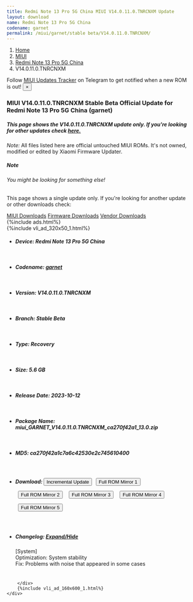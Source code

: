 ```yaml
---
title: Redmi Note 13 Pro 5G China MIUI V14.0.11.0.TNRCNXM Update
layout: download
name: Redmi Note 13 Pro 5G China
codename: garnet
permalink: /miui/garnet/stable beta/V14.0.11.0.TNRCNXM/
---
```

<nav aria-label="breadcrumb">
    <ol class="breadcrumb">
        <li class="breadcrumb-item"><a href="/">Home</a></li>
        <li class="breadcrumb-item"><a href="/miui/">MIUI</a></li>
        <li class="breadcrumb-item"><a href="/miui/garnet/">Redmi Note 13 Pro 5G China</a></li>
        <li class="breadcrumb-item active" aria-current="page">V14.0.11.0.TNRCNXM</li>
    </ol>
</nav>
<div class="alert alert-primary alert-dismissible fade show" role="alert">
    Follow <a href="https://t.me/MIUIUpdatesTracker" class="alert-link">MIUI Updates Tracker</a> on Telegram to get
    notified when a new ROM is out!
    <button type="button" class="close" data-dismiss="alert" aria-label="Close">
        <span aria-hidden="true">&times;</span>
    </button>
</div>
<div class="col-12 mx-auto">
    <h3 class="title bg-light p-2 rounded">MIUI V14.0.11.0.TNRCNXM Stable Beta Official Update for Redmi Note 13 Pro 5G China (garnet)</h3>
    <h5>This page shows the V14.0.11.0.TNRCNXM update only. If you're looking for other updates check
        <a href="/miui/garnet/">here.</a></h5>
    <p><i>Note: </i>All files listed here are official untouched MIUI ROMs.
        It's not owned, modified or edited by Xiaomi Firmware Updater.</p>
    <div class="card">
        <div class="card-body">
            <h5 class="card-title">Note</h5>
            <h6 class="card-subtitle mb-2 text-muted">You might be looking for something else!</h6>
            <p class="card-text">This page shows a single update only.
                If you're looking for another update or other downloads check:</p>
            <a href="/miui/" class="card-link">MIUI Downloads</a>
            <a href="/firmware/" class="card-link">Firmware Downloads</a>
            <a href="/vendor/" class="card-link">Vendor Downloads</a>
        </div>
    </div>
    {%include ads.html%}
    <div class="row justify-content-center">
        <div class="col-10" id="downloads">
                    <div class="card card-body">
            {%include vli_ad_320x50_1.html%}
            <ul class="list-unstyled">
                <li style="padding-bottom: 10px;">
                    <h5><b>Device: </b>Redmi Note 13 Pro 5G China</h5>
                </li>
                <li style="padding-bottom: 10px;">
                    <h5><b>Codename: </b> <a href="/miui/garnet/" target="_blank">garnet</a> </h5>
                </li>
                <li style="padding-bottom: 10px;">
                    <h5><b>Version: </b>V14.0.11.0.TNRCNXM</h5>
                </li>
                <li style="padding-bottom: 10px;">
                    <h5><b>Branch: </b>Stable Beta</h5>
                </li>
                <li style="padding-bottom: 10px;">
                    <h5><b>Type: </b>Recovery</h5>
                </li>
                <li style="padding-bottom: 10px;">
                    <h5><b>Size: </b>5.6 GB</h5>
                </li>
                <li style="padding-bottom: 10px;">
                    <h5><b>Release Date: </b>2023-10-12</h5>
                </li>
                <li style="padding-bottom: 10px;">
                    <h5><b>Package Name: </b><span id="filename" class="text-dark">miui_GARNET_V14.0.11.0.TNRCNXM_ca270f42a1_13.0.zip</span></h5>
                </li>
                <li style="padding-bottom: 10px;">
                    <h5><b>MD5: </b><span id="md5" class="text-muted">ca270f42a1c7a6c42530e2c745610400</span></h5>
                </li>
                <li style="padding-bottom: 10px;">
                    <h5><b>Download: </b><button type="button" id="incremental_download" class="btn btn-warning" onclick="window.open('https://bigota.d.miui.com/V14.0.11.0.TNRCNXM/miui-blockota-garnet-V14.0.10.0.TNRCNXM-V14.0.11.0.TNRCNXM-8f62ad75a0-13.0.zip', '_blank');"><i class="fa fa-download"></i> Incremental Update</button> <button type="button" id="download" class="btn btn-primary" style="margin: 7px;" onclick="window.open('https://cdnorg.d.miui.com/V14.0.11.0.TNRCNXM/miui_GARNET_V14.0.11.0.TNRCNXM_ca270f42a1_13.0.zip', '_blank');"><i class="fa fa-download"></i> Full ROM Mirror 1</button> <button type="button" id="download" class="btn btn-primary" style="margin: 7px;" onclick="window.open('https://bkt-sgp-miui-ota-update-alisgp.oss-ap-southeast-1.aliyuncs.com/V14.0.11.0.TNRCNXM/miui_GARNET_V14.0.11.0.TNRCNXM_ca270f42a1_13.0.zip', '_blank');"><i class="fa fa-download"></i> Full ROM Mirror 2</button> <button type="button" id="download" class="btn btn-primary" style="margin: 7px;" onclick="window.open('https://bn.d.miui.com/V14.0.11.0.TNRCNXM/miui_GARNET_V14.0.11.0.TNRCNXM_ca270f42a1_13.0.zip', '_blank');"><i class="fa fa-download"></i> Full ROM Mirror 3</button> <button type="button" id="download" class="btn btn-primary" style="margin: 7px;" onclick="window.open('https://bigota.d.miui.com/V14.0.11.0.TNRCNXM/miui_GARNET_V14.0.11.0.TNRCNXM_ca270f42a1_13.0.zip', '_blank');"><i class="fa fa-download"></i> Full ROM Mirror 4</button> <button type="button" id="download" class="btn btn-primary" style="margin: 7px;" onclick="window.open('https://hugeota.d.miui.com/V14.0.11.0.TNRCNXM/miui_GARNET_V14.0.11.0.TNRCNXM_ca270f42a1_13.0.zip', '_blank');"><i class="fa fa-download"></i> Full ROM Mirror 5</button></h5>
                </li>
                <li style="padding-bottom: 10px;">
                    <h5><b>Changelog: </b><a href="#garnet_1_changelog" data-toggle="collapse" role="button"
                            aria-expanded="false" aria-controls="garnet_1_changelog"> <i class="fa fa-arrow-down"
                                aria-hidden="true"></i> Expand/Hide</a></h5>
                    <div class="collapse" id="garnet_1_changelog">
                        <p id="changelog_text">[System]<br>Optimization: System stability<br>Fix: Problems with noise that appeared in some cases</p>
                    </div>
                </li>
            </ul>
        </div>

        </div>
        {%include vli_ad_160x600_1.html%}
    </div>
</div>
